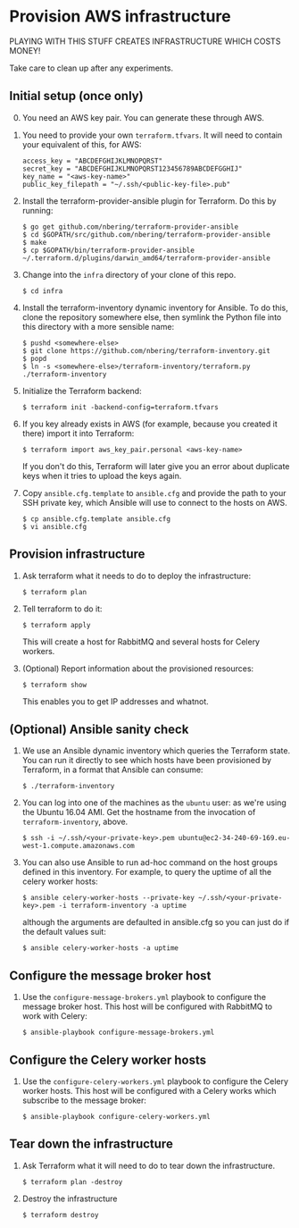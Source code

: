# Provision AWS infrastructure

PLAYING WITH THIS STUFF CREATES INFRASTRUCTURE WHICH COSTS MONEY!

Take care to clean up after any experiments.

## Initial setup (once only)

0. You need an AWS key pair. You can generate these through AWS.

1. You need to provide your own `terraform.tfvars`. It will need to contain
   your equivalent of this, for AWS:

       access_key = "ABCDEFGHIJKLMNOPQRST"
       secret_key = "ABCDEFGHIJKLMNOPQRST123456789ABCDEFGGHIJ"
       key_name = "<aws-key-name>"
       public_key_filepath = "~/.ssh/<public-key-file>.pub"

2. Install the terraform-provider-ansible plugin for Terraform. Do this by
   running:

       $ go get github.com/nbering/terraform-provider-ansible
       $ cd $GOPATH/src/github.com/nbering/terraform-provider-ansible
       $ make
       $ cp $GOPATH/bin/terraform-provider-ansible ~/.terraform.d/plugins/darwin_amd64/terraform-provider-ansible

3. Change into the `infra` directory of your clone of this repo.

       $ cd infra

4. Install the terraform-inventory dynamic inventory for Ansible. To do this,
   clone the repository somewhere else, then symlink the Python file into this
   directory with a more sensible name:

       $ pushd <somewhere-else>
       $ git clone https://github.com/nbering/terraform-inventory.git
       $ popd
       $ ln -s <somewhere-else>/terraform-inventory/terraform.py ./terraform-inventory

5. Initialize the Terraform backend:

       $ terraform init -backend-config=terraform.tfvars

6. If you key already exists in AWS (for example, because you created it there)
   import it into Terraform:

       $ terraform import aws_key_pair.personal <aws-key-name>

   If you don't do this, Terraform will later give you an error about
   duplicate keys when it tries to upload the keys again.

6. Copy `ansible.cfg.template` to `ansible.cfg` and provide the path to your
   SSH private key, which Ansible will use to connect to the hosts on AWS.

       $ cp ansible.cfg.template ansible.cfg
       $ vi ansible.cfg


## Provision infrastructure

1. Ask terraform what it needs to do to deploy the infrastructure:

       $ terraform plan

2. Tell terraform to do it:

       $ terraform apply

   This will create a host for RabbitMQ and several hosts for Celery workers.

3. (Optional) Report information about the provisioned resources:

       $ terraform show

   This enables you to get IP addresses and whatnot.

## (Optional) Ansible sanity check

1. We use an Ansible dynamic inventory which queries the Terraform state. You
   can run it directly to see which hosts have been provisioned by Terraform,
   in a format that Ansible can consume:

       $ ./terraform-inventory

2. You can log into one of the machines as the `ubuntu` user:
   as we're using the Ubuntu 16.04 AMI. Get the hostname from the invocation of
   `terraform-inventory`, above.

       $ ssh -i ~/.ssh/<your-private-key>.pem ubuntu@ec2-34-240-69-169.eu-west-1.compute.amazonaws.com

3. You can also use Ansible to run ad-hoc command on the host groups defined in
   this inventory. For example, to query the uptime of all the celery worker
   hosts:

       $ ansible celery-worker-hosts --private-key ~/.ssh/<your-private-key>.pem -i terraform-inventory -a uptime

   although the arguments are defaulted in ansible.cfg so you can just do if the
   default values suit:

       $ ansible celery-worker-hosts -a uptime


## Configure the message broker host

1. Use the `configure-message-brokers.yml` playbook to configure the message
   broker host. This host will be configured with RabbitMQ to work with Celery:

       $ ansible-playbook configure-message-brokers.yml


## Configure the Celery worker hosts

1. Use the `configure-celery-workers.yml` playbook to configure the Celery
   worker hosts. This host will be configured with a Celery works which
   subscribe to the message broker:

       $ ansible-playbook configure-celery-workers.yml


## Tear down the infrastructure

1. Ask Terraform what it will need to do to tear down the infrastructure.

       $ terraform plan -destroy

2. Destroy the infrastructure

       $ terraform destroy
